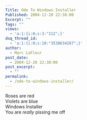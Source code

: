 ```yaml
---
Title: Ode To Windows Installer
Published: 2004-12-28 22:38:00
Excerpt: ""
Tags: ""
views:
  - 'a:1:{i:0;s:3:"212";}'
dsq_thread_id:
  - 'a:1:{i:0;s:10:"3538634287";}'
author:
  - Marc LaFleur
post_date:
  - 2004-12-28 22:38:00
post_excerpt:
  - ""
permalink:
  - /ode-to-windows-installer/
---
```

<p>Roses are red<br />Violets are blue<br />Windows Installer<br />You are <em>really</em> pissing me off</p> <p>&nbsp;</p>